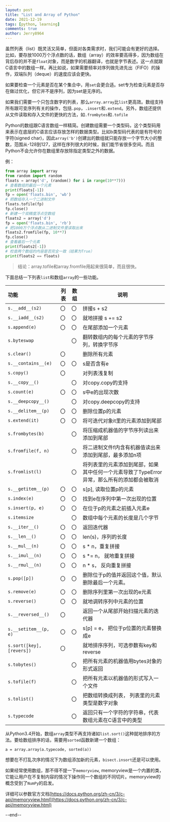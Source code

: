 ```yaml
---
layout: post
title: "List and Array of Python"
date: 2021-12-19
tags: [python, learning]
comments: true
author: Jerry8964
---
```




虽然列表（list）既灵活又简单，但面对各类需求时，我们可能会有更好的选择。比如，要存放1000万个浮点数的话，数组（array）的效率要高得多，因为数组在背后存的并不是`float`对象，而是数字的机器翻译，也就是字节表述。这一点就跟C语言中的数组一样。再比如说，如果需要频率对序列做先进先出（FIFO）的操作，双端队列（deque）的速度应该会更快。

如果要检查一个元素是否在某个集合中，用`set`会更合适。set专为检查元素是否存在做过优化，但它并不是序列，因为set是无序的。



如果我们需要一个只包含数字的列表，那么`array.array`比`list`更高效。数组支持所有跟可变序列有关的操作，包括`.pop`，`.insert`和`.extend`。另外，数组还提供从文件读取和存入文件的更快的方法，如`.frombytes`和`.tofile`

Python的数组跟C语言数组一样精简。创建数组需要一个类型码，这个类型码用来表示在底层的C语言应该存放怎样的数据类型。比如b类型码代表的是有符号的字符(signed char)，因此`array('b')`创建出的数组就只能存放一个字节大小的整数，范围从-128到127，这样在序列很大的时候，我们能节省很多空间。而且Python不会允许你在数组里存放除指定类型之外的数据。

例：

```python	
from array import array
from random import random
floats = array('d', (random() for i in range(10**7)))
# 查看数组的最后一个元素
print(floats[-1])
fp = open('floats.bin', 'wb')
# 把数组存入一个二进制文件
floats.tofile(fp)
fp.close()
# 新建一个双精度浮点空数组
floats2 = array('d')
fp = open('floats.bin', 'rb')
# 把1000万个浮点数从二进制文件里读取出来
floats2.fromfile(fp, 10**7)
fp.close()
# 查看最后一个元素
print(floats2[-1])
# 检查两个数组的内容是否完全一致（结果为True）
print(floats2 == floats)
```

> 结论：array.tofile和array.fromfile用起来很简单，而且很快。



下面总结一下列表`list`和数组`array`的一些功能。

| 功能                      | 列表 | 数组 | 说明                                                         |
| :------------------------ | ---- | ---- | ------------------------------------------------------------ |
| `s.__add__(s2)`           | 〇   | 〇   | 拼接s + s2                                                   |
| `s.__iadd__(s2)`          | 〇   | 〇   | 就地拼接 s += s2                                             |
| `s.append(e)`             | 〇   | 〇   | 在尾部添加一个元素                                           |
| `s.byteswap`              |      | 〇   | 翻转数组内的每个元素的字节序列，转换字节序                   |
| `s.clear()`               | 〇   |      | 删除所有元素                                                 |
| `s.__contains__(e)`       | 〇   | 〇   | s是否含有e                                                   |
| `s.copy()`                | 〇   |      | 对列表浅复制                                                 |
| `s.__copy__()`            |      | 〇   | 对copy.copy的支持                                            |
| `s.count(e)`              | 〇   | 〇   | s中e的出现次数                                               |
| `s.__deepcopy__()`        |      | 〇   | 对copy.deepcopy的支持                                        |
| `s.__delitem__(p)`        | 〇   | 〇   | 删除位置p的元素                                              |
| `s.extend(it)`            | 〇   | 〇   | 将可迭代对象it里的元素添加到尾部                             |
| `s.frombytes(b)`          |      | 〇   | 将压缩成机器值的字节序列读出来添加到尾部                     |
| `s.fromfile(f, n)`        |      | 〇   | 将二进制文件f内含有机器值读出来添加到尾部，最多添加n项       |
| `s.fromlist(l)`           |      | 〇   | 将列表里的元素添加到尾部，如果其中任何一个元素导致了TypeError异常，那么所有的添加都会被取消 |
| `s.__getitem__(p)`        | 〇   | 〇   | s[p], 读取位置p的元素                                        |
| `s.index(e)`              | 〇   | 〇   | 找到e在序列中第一次出现的位置                                |
| `s.insert(p, e)`          | 〇   | 〇   | 在位于p的元素之前插入元素e                                   |
| `s.itemsize`              |      | 〇   | 数组中每个元素的长度是几个字节                               |
| `s.__iter__()`            | 〇   | 〇   | 返回迭代器                                                   |
| `s.__len__()`             | 〇   | 〇   | len(s)，序列的长度                                           |
| `s.__mul__(n)`            | 〇   | 〇   | s * n，重复拼接                                              |
| `s.__imul__(n)`           | 〇   | 〇   | s *= n， 就地重复拼接                                        |
| `s.__rmul__(n)`           | 〇   | 〇   | n * s， 反向重复拼接                                         |
| `s.pop([p])`              | 〇   | 〇   | 删除位于p的值并返回这个值，默认删除最后一个元素。            |
| `s.remove(e)`             | 〇   | 〇   | 删除序列里第一次出现的e元素                                  |
| `s.reverse()`             | 〇   | 〇   | 就地调转序列中元素的位置                                     |
| `s.__reversed__()`        | 〇   |      | 返回一个从尾部开始扫描元素的迭代器                           |
| `s.__setitem__(p, e)`     | 〇   | 〇   | s[p] = e， 把位于p位置的元素替换成e                          |
| `s.sort([key], [revers])` | 〇   |      | 就地排序序列，可选参数有key和reverse                         |
| `s.tobytes()`             |      | 〇   | 把所有元素的机器值用bytes对象的形式返回                      |
| `s.tofile(f)`             |      | 〇   | 把所有元素以机器值的形式写入一个文件                         |
| `s.tolist()`              |      | 〇   | 把数组转换成列表， 列表里的元素类型是数字对象                |
| `s.typecode`              |      | 〇   | 返回只有一个字符的字符串，代表数组元素在C语言中的类型        |



从Python3.4开始，数组`array`类型不再支持诸如`list.sort()`这种就地排序的方法。要给数组排序的话，需要用`sorted`函数新建一个数组：

`a = array.array(a.typecode, sorted(a))`

想要在不打乱次序的情况下为数组添加新的元素，`bisect.insort`还是可以使用。

如果经常使用数组，那不得不提一下`memoryview`, memoryview是一个内置的类，它能让用户在不复制内容的情况下操作同一个数组的不同切片。memoryview的概念受到了`NumPy`的启发。

详细可以参数官方文档[https://docs.python.org/zh-cn/3/c-api/memoryview.html](https://docs.python.org/zh-cn/3/c-api/memoryview.html)



--end--